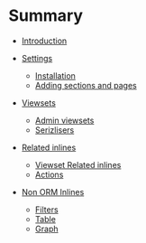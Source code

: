 # Summary

- [Introduction](introduction.md)

- [Settings]()

  - [Installation](settings/installation.md)
  - [Adding sections and pages](settings/adding.md)

- [Viewsets]()
  
  - [Admin viewsets](viewsets/main.md)
  - [Serizlisers](viewsets/serizlisers.md)

- [Related inlines]()

  - [Viewset Related inlines](related/inlines.md)
  - [Actions](related/actions.md)

- [Non ORM Inlines]()

  - [Filters](inline/filters.md)
  - [Table](inline/table.md)
  - [Graph](inline/graph.md)
